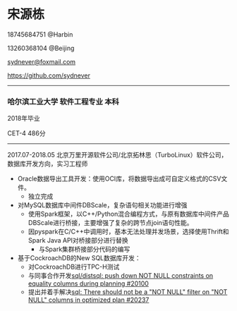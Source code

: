 # 宋源栋

18745684751 @Harbin

13260368104 @Beijing

sydnever@foxmail.com

https://github.com/sydnever

---
### 哈尔滨工业大学 软件工程专业 本科

2018年毕业

CET-4 486分

---
2017.07-2018.05 北京万里开源软件公司/北京拓林思（TurboLinux）软件公司，数据库开发方向，实习工程师

* Oracle数据导出工具开发：使用OCI库，将数据导出成可自定义格式的CSV文件。
    * 独立完成
* 对MySQL数据库中间件DBScale，复杂语句相关功能进行增强
    * 使用Spark框架，以C++/Python混合编程方式，与原有数据库中间件产品DBScale进行桥接，主要增强了复杂的跨节点join语句性能。
    * 因pyspark在C/C++中调用时，基本无法处理并发场景，选择使用Thrift和Spark Java API对桥接部分进行替换
        * 与Spark集群桥接部分代码的编写
* 基于CockroachDB的New SQL数据库开发：
    * 对CockroachDB进行TPC-H测试
    * 与同事合作开发[sql/distsql: push down NOT NULL constraints on equality columns during planning #20100](https://github.com/cockroachdb/cockroach/issues/20100)
    * 提出并着手解决[sql: There should not be a "NOT NULL" filter on "NOT NULL" columns in optimized plan #20237](https://github.com/cockroachdb/cockroach/issues/20237)
